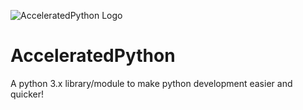 ![AcceleratedPython Logo](http://i.imgur.com/o8of8W9.png)
# AcceleratedPython
A python 3.x library/module to make python development easier and quicker!
